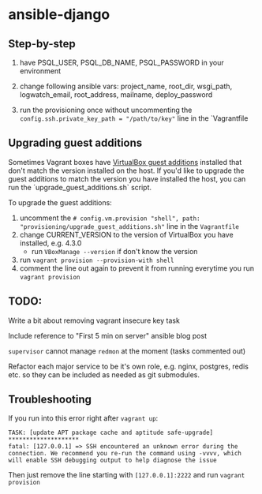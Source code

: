 ansible-django
==============

Step-by-step
------------

1. have PSQL_USER, PSQL_DB_NAME, PSQL_PASSWORD in your environment

2. change following ansible vars: project_name, root_dir, wsgi_path, logwatch_email, root_address, mailname, deploy_password

2. run the provisioning once without uncommenting the `config.ssh.private_key_path = "/path/to/key"` line in the `Vagrantfile


Upgrading guest additions
-------------------------

Sometimes Vagrant boxes have [VirtualBox guest additions](http://www.virtualbox.org/manual/ch04.html) installed that don't match the version installed on the host.
If you'd like to upgrade the guest additions to match the version you have installed the host, you can run the ´upgrade_guest_additions.sh` script.

To upgrade the guest additions:

1. uncomment the `# config.vm.provision "shell", path: "provisioning/upgrade_guest_additions.sh"` line in the `Vagrantfile`
2. change CURRENT_VERSION to the version of VirtualBox you have installed, e.g. 4.3.0
    * run `VBoxManage --version` if don't know the version
3. run `vagrant provision --provision-with shell`
4. comment the line out again to prevent it from running everytime you run `vagrant provision`


TODO:
-----

Write a bit about removing vagrant insecure key task

Include reference to "First 5 min on server" ansible blog post

`supervisor` cannot manage `redmon` at the moment (tasks commented out)

Refactor each major service to be it's own role, e.g. nginx, postgres, redis etc. so they can be included as needed as git submodules.


Troubleshooting
---------------

If you run into this error right after `vagrant up`:

```
TASK: [update APT package cache and aptitude safe-upgrade] ********************
fatal: [127.0.0.1] => SSH encountered an unknown error during the connection. We recommend you re-run the command using -vvvv, which will enable SSH debugging output to help diagnose the issue
```

Then just remove the line starting with `[127.0.0.1]:2222` and run `vagrant provision`
